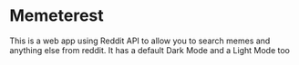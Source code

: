 # Memeterest
This is a web app using Reddit API to allow you to search memes and anything else from reddit. It has a default Dark Mode and a Light Mode too
